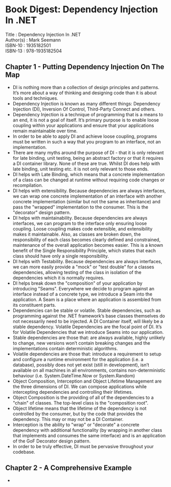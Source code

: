# Book Digest: Dependency Injection In .NET

Title     : Dependency Injection In .NET  
Author(s) : Mark Seemann  
ISBN-10   : 1935182501  
ISBN-13   : 978-1935182504

## Chapter 1 - Putting Dependency Injection On The Map
- DI is nothing more than a collection of design principles and patterns. It’s more about a way of thinking and designing code than it is about tools and techniques.
- Dependency Injection is known as many different things:  Dependency Injection (DI), Inversion Of Control, Third-Party Connect and others.
- Dependency Injection is a technique of programming that is a means to an end, it is not a goal of itself.  It’s primary purpose is to enable loose coupling within your applications and ensure that your applications remain maintainable over time.
- In order to be able to apply DI and achieve loose coupling, programs must be written in such a way that you program to an interface, not an implementation. 
- There are many myths around the purpose of DI - that it is only relevant for late binding, unit testing, being an abstract factory or that it requires a DI container library.  None of these are true.  Whilst DI does help with late binding, unit testing etc. it is not only relevant to those ends.
- DI helps with Late Binding, which means that a concrete implementation of a class can be changed at runtime without requiring code changes or recompilation.
- DI helps with extensibility.  Because dependencies are always interfaces, we can wrap one concrete implementation of an interface with another concrete implementation (similar but not the same as inheritance) and pass the "wrapped" implementation to the consumer.  This is the "decorator" design pattern.
- DI helps with maintainability. Because dependencies are always interfaces, we can program to the interface only ensuring loose coupling.  Loose coupling makes code extensible, and extensibility makes it maintainable.  Also, as classes are broken down, the responsibility of each class becomes clearly defined and constrained, maintenance of the overall application becomes easier. This is a known benefit of the Single Responsibility Principle, which states that each class should have only a single responsibility.
- DI helps with Testability. Because dependencies are always interfaces, we can more easily provide a "mock" or "test double" for a classes dependencies, allowing testing of the class in isolation of the dependencies which it is normally requires.
- DI helps break down the "composition" of your application by introducing "Seams".  Everywhere we decide to program against an interface instead of a concrete type, we introduce a Seam into the application. A Seam is a place where an application is assembled from its constituent parts.
- Dependencies can be stable or volatile.  Stable dependencies, such as programming against the .NET framework’s base classes themselves do not necessarily need to be injected. A DI Container itself, will likely be a stable dependency. Volatile Dependencies are the focal point of DI. It’s for Volatile Dependencies that we introduce Seams into our application.
- Stable dependencies are those that: are always available, highly unlikely to change, new versions won’t contain breaking changes and the implementations contain deterministic algorithms.
- Volatile dependencies are those that:  introduce a requirement to setup and configure a runtime environment for the application (i.e. a database), possibly does not yet exist (still in development), isn’t available on all machines in all environments, contains non-deterministic behaviour (i.e. System.DateTime.Now or System.Random)
- Object Composition, Interception and Object Lifetime Management are the three dimensions of DI.  We can compose applications while intercepting dependencies and controlling their lifetimes.
- Object Composition is the providing of all of the dependencies to a "chain" of classes.  The top-level class is the "composition root".
- Object lifetime means that the lifetime of the dependency is not controlled by the consumer, but by the code that provides the dependency.  This may or may not be a DI Container.
- Interception is the ability to "wrap" or "decorate" a concrete dependency with additional functionality (by wrapping in another class that implements and consumes the same interface) and is an application of the GoF Decorator design pattern.
- In order to be truly effective, DI must be pervasive throughout your codebase.

## Chapter 2 - A Comprehensive Example
- 